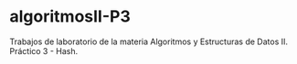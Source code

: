 # algoritmosII-P3
Trabajos de laboratorio de la materia Algoritmos y Estructuras de Datos II. Práctico 3 - Hash.
